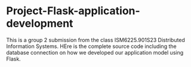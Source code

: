 # Project-Flask-application-development
This is a group 2 submission from the class ISM6225.901S23 Distributed Information Systems. HEre is the complete source code including the database connection on how we developed our application model using Flask.
